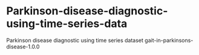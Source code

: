 # Parkinson-disease-diagnostic-using-time-series-data
Parkinson disease diagnostic using time series dataset gait-in-parkinsons-disease-1.0.0
